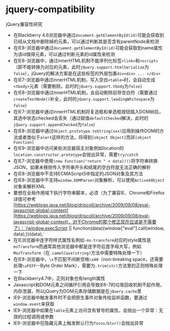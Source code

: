 jquery-compatibility
====================

jQuery兼容性研究

- 在Blackberry 4.6浏览器中通过`document.getElementById(id)`可能会获取到已经从文档中删除掉的元素，可以通过判断其是否含有parentNode来检测
- 在IE8-浏览器中通过`docuemnt.getElementById(id)`可能会获取到name属性为该id值得元素，可以通过判断元素的id属性来检测
- 在IE8-浏览器中，通过innerHTML机制不能序列化标签`<link>`和`<script>`（即不能转换为对应的元素，此时`jQuery.support.htmlSerialize`为`false`），jQuery的解决方案是在这些标签的外层包裹`div<div> ... </div>`
- 在IE7-浏览器中通过innerHTML机制，写入空白`<table>`时，会自动生成`<tbody>`元素（需要剔除，此时的`jQuery.support.tbody`为`false`）
- 在IE8-浏览器中通过innerHTML机制，会自动剔除前导空白符（需要通过`createTextNode()`补全，此时的`jQuery.support.leadingWhitespace`为`false`）
- 在IE7-浏览器中通过innerHTML机制将复选框和单选框按钮插入DOM树后，其选中状态checked会丢失（通过赋值`defaultChecked`解决，此时的`jQuery.support.appendChecked`为`false`）
- 在IE8-浏览器中通过`Object.prototype.toString(xxx)`应用到操作DOM的方法或者类似于`alert`这样的方法，将得到`[object Object]`而非`[object Function]`
- 在IE9-浏览器中访问某些浏览器宿主对象例如location的`location.constructor.prototype`会抛出异常，需要`try/catch`
- 在IE7-浏览器中使用`(new Function("return " + data))()`将字符串转换JSON，如果未移除传入字符串开头和结尾的空白符就无法正确的解析
- 在IE8-浏览器中不支持ECMAScript5中指定的JSON对象及其方法
- 在IE8-浏览器中不支持`window.DOMParser`对象解析，可以使用`ActiveXObject`对象来解析XML
- 要想在全局作用域下执行字符串脚本，必须（为了兼容IE、Chrome和Firefox详情可参考[https://weblogs.java.net/blog/driscoll/archive/2009/09/08/eval-javascript-global-context](https://weblogs.java.net/blog/driscoll/archive/2009/09/08/eval-javascript-global-context)，对于Chrome的那个修正现在应该是不需要了）：`(window.execScript || function(data){window["eval"].call(window, data);})(data);`
- 在IE浏览器中连字符样式属性名例如`-ms-transform`对应的style属性是`msTransform`而通常其他浏览器中都是连字符后首字母大写，例如`MozTransform`（在`.camelCase(string)`方法中需要特殊处理一下）
- 在IE8-浏览器中，`\s`不匹配不间断空格`\xA0`（non-breaking space，还需要处理`\uFEFF`--Byte Order Mark），需要为`.trim(str)`方法里的正则特殊处理一下
- 在Blackberry4.7中，正则对象也有length属性
- Javascript和DOM元素之间循环引用会导致IE6-7的垃圾回收机制不起作用，内存泄漏，所以jQuery为DOM元素存储数据是在`jQuery.cache`里
- IE9-浏览器中触发事件时不会把原生事件对象传给监听函数，要通过`window.event`来获取
- IE9-浏览器中如果在`table`元素上访问含有冒号的属性，会抛出一个异常：无效的过程调用或参数
- IE9-浏览器中在隐藏元素上触发默认行为`focus/blur()`会抛出异常

